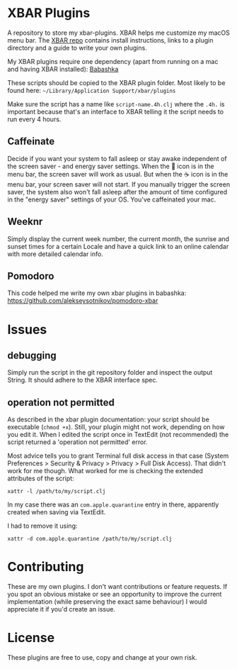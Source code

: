 # XBAR Plugins

A repository to store my xbar-plugins. XBAR helps me customize my macOS menu
bar. The [XBAR repo](https://github.com/matryer/xbar) contains install
instructions, links to a plugin directory and a guide to write your own plugins.

My XBAR plugins require one dependency (apart from running on a mac and having
XBAR installed): [Babashka](https://github.com/babashka/babashka#installation)

These scripts should be copied to the XBAR plugin folder. Most likely to be
found here: `~/Library/Application Support/xbar/plugins`

Make sure the script has a name like `script-name.4h.clj` where the `.4h.` is
important because that's an interface to XBAR telling it the script needs to run
every 4 hours.

## Caffeinate

Decide if you want your system to fall asleep or stay awake independent of the
screen saver - and energy saver settings. When the 🥱 icon is in the menu bar,
the screen saver will work as usual. But when the ☕️ icon is in the menu bar,
your screen saver will not start. If you manually trigger the screen saver, the
system also won't fall asleep after the amount of time configured in the "energy
saver" settings of your OS. You've caffeinated your mac.

## Weeknr

Simply display the current week number, the current month, the sunrise and
sunset times for a certain Locale and have a quick link to an online calendar
with more detailed calendar info.

## Pomodoro

This code helped me write my own xbar plugins in babashka:
https://github.com/alekseysotnikov/pomodoro-xbar

# Issues

## debugging

Simply run the script in the git repository folder and inspect the output
String. It should adhere to the XBAR interface spec.

## operation not permitted

As described in the xbar plugin documentation: your script should be executable
(`chmod +x`). Still, your plugin might not work, depending on how you edit it.
When I edited the script once in TextEdit (not recommended) the script returned
a 'operation not permitted' error.

Most advice tells you to grant Terminal full disk access in that case (System
Preferences > Security & Privacy > Privacy > Full Disk Access). That didn't work
for me though. What worked for me is checking the extended attributes of the
script:

`xattr -l /path/to/my/script.clj`

In my case there was an `com.apple.quarantine` entry in there, apparently
created when saving via TextEdit.

I had to remove it using:

`xattr -d com.apple.quarantine /path/to/my/script.clj`

# Contributing

These are my own plugins. I don't want contributions or feature requests. If you
spot an obvious mistake or see an opportunity to improve the current
implementation (while preserving the exact same behaviour) I would appreciate it
if you'd create an issue.

# License

These plugins are free to use, copy and change at your own risk.
